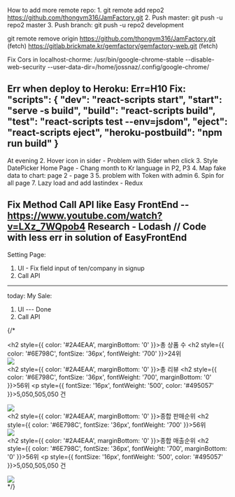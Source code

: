 How to add more remote repo: 1. git remote add repo2 https://github.com/thongvm316/JamFactory.git 2. Push master: git push -u repo2 master 3. Push branch: git push -u repo2 development

git remote remove origin
https://github.com/thongvm316/JamFactory.git (fetch)
https://gitlab.brickmate.kr/gemfactory/gemfactory-web.git (fetch)

Fix Cors in localhost-chorme:
/usr/bin/google-chrome-stable --disable-web-security --user-data-dir=/home/jossnaz/.config/google-chrome/

Err when deploy to Heroku: Err=H10
Fix:
"scripts": {
"dev": "react-scripts start",
"start": "serve -s build",
"build": "react-scripts build",
"test": "react-scripts test --env=jsdom",
"eject": "react-scripts eject",
"heroku-postbuild": "npm run build"
}
---
At evening
2. Hover icon in sider - Problem with Sider when click
3. Style DatePicker Home Page - Chang month to Kr language in P2, P3
4. Map fake data to chart: page 2 - page 3
5. problem with Token with admin
6. Spin for all page
7. Lazy load and add lastindex - Redux


Fix Method Call API like Easy FrontEnd -- https://www.youtube.com/watch?v=LXz_7WQpob4
Research - Lodash // Code with less err in solution of EasyFrontEnd
----
Setting Page: 
1. UI - Fix field input of ten/company in signup
2. Call API
----
today: 
My Sale:
1. UI --- Done
2. Call API








  {/* <Col span={24} className="gust-header">
                    <div className="card-item-border card-item">
                        <div className="card-item-text">
                            <h2 style={{ color: '#2A4EAA', marginBottom: '0' }}>총 상품 수</h2>
                            <h2 style={{ color: '#6E798C', fontSize: '36px', fontWeight: '700' }}>24위</h2>
                        </div>
                        <div className="card-item-icon">
                            <img src={SaleStatus1} />
                        </div>
                    </div>
                    <div className="card-item-border card-item">
                        <div className="card-item-text">
                            <h2 style={{ color: '#2A4EAA', marginBottom: '0' }}>총 리뷰</h2>
                            <h2 style={{ color: '#6E798C', fontSize: '36px', fontWeight: '700', marginBottom: '0' }}>56위</h2>
                            <p style={{ fontSize: '16px', fontWeight: '500', color: '#495057' }}>5,050,505,050 건</p>
                        </div>
                        <div className="card-item-icon">
                            <img src={SaleStatus2} />
                        </div>
                    </div>
                    <div className="card-item-border card-item">
                        <div className="card-item-text">
                            <h2 style={{ color: '#2A4EAA', marginBottom: '0' }}>종합 판매순위</h2>
                            <h2 style={{ color: '#6E798C', fontSize: '36px', fontWeight: '700' }}>56위</h2>
                        </div>
                        <div className="card-item-icon">
                            <img src={SaleStatus3} />
                        </div>
                    </div>
                    <div className="card-item-border card-item">
                        <div className="card-item-text">
                            <h2 style={{ color: '#2A4EAA', marginBottom: '0' }}>종합 매출순위</h2>
                            <h2 style={{ color: '#6E798C', fontSize: '36px', fontWeight: '700', marginBottom: '0' }}>56위</h2>
                            <p style={{ fontSize: '16px', fontWeight: '500', color: '#495057' }}>5,050,505,050 건</p>
                        </div>
                        <div className="card-item-icon">
                            <img src={SaleStatus4} />
                        </div>
                    </div>
                </Col> */}














































































